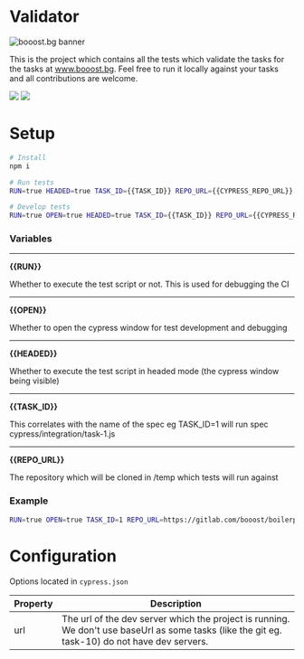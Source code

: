 # Validator

![booost.bg banner](https://api.booost.bg/uploads/banner_6d1b1c1c4c.png)

This is the project which contains all the tests which validate the tasks for the tasks at www.booost.bg. Feel free to run it locally against your tasks and all contributions are welcome.

[<img src="https://img.shields.io/badge/cypress-6.0-green">](https://www.cypress.io/)
[<img src="https://img.shields.io/badge/ooo-zdr-yellow">](https://booost.bg/)

# Setup

```bash
# Install
npm i

# Run tests
RUN=true HEADED=true TASK_ID={{TASK_ID}} REPO_URL={{CYPRESS_REPO_URL}} node index.js

# Develop tests
RUN=true OPEN=true HEADED=true TASK_ID={{TASK_ID}} REPO_URL={{CYPRESS_REPO_URL}} node index.js
```

### Variables

---

**{{RUN}}**

Whether to execute the test script or not. This is used for debugging the CI

---

**{{OPEN}}**

Whether to open the cypress window for test development and debugging

---

**{{HEADED}}**

Whether to execute the test script in headed mode (the cypress window being visible)

---

**{{TASK_ID}}**

This correlates with the name of the spec eg TASK_ID=1 will run spec cypress/integration/task-1.js 

---

**{{REPO_URL}}**

The repository which will be cloned in /temp which tests will run against

### Example

```bash
RUN=true OPEN=true TASK_ID=1 REPO_URL=https://gitlab.com/booost/boilerplates/app.git node index.js
```

# Configuration
Options located in `cypress.json`

| Property      | Description |
| ----------- | ----------- |
| url      | The url of the dev server which the project is running. We don't use baseUrl as some tasks (like the git eg. task-10) do not have dev servers. |
